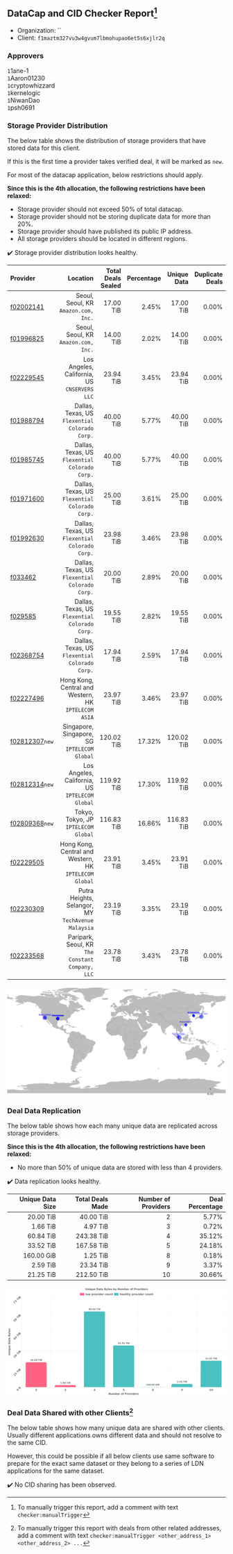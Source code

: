## DataCap and CID Checker Report[^1]
 - Organization: ``
 - Client: `f1maztm327vu3w4gvum7lbmohupao6et5s6xjlr2q`
### Approvers
`1`1ane-1<br/>`1`Aaron01230<br/>`1`cryptowhizzard<br/>`1`kernelogic<br/>`1`NiwanDao<br/>`1`psh0691


### Storage Provider Distribution
The below table shows the distribution of storage providers that have stored data for this client.

If this is the first time a provider takes verified deal, it will be marked as `new`.

For most of the datacap application, below restrictions should apply.

**Since this is the 4th allocation, the following restrictions have been relaxed:**
 - Storage provider should not exceed 50% of total datacap.
 - Storage provider should not be storing duplicate data for more than 20%.
 - Storage provider should have published its public IP address.
 - All storage providers should be located in different regions.

✔️ Storage provider distribution looks healthy.

| Provider                                                    |                                                  Location | Total Deals Sealed | Percentage | Unique Data | Duplicate Deals |
| :---------------------------------------------------------- | --------------------------------------------------------: | -----------------: | ---------: | ----------: | --------------: |
| [f02002141](https://filfox.info/en/address/f02002141)       |                   Seoul, Seoul, KR<br/>`Amazon.com, Inc.` |          17.00 TiB |      2.45% |   17.00 TiB |           0.00% |
| [f01996825](https://filfox.info/en/address/f01996825)       |                   Seoul, Seoul, KR<br/>`Amazon.com, Inc.` |          14.00 TiB |      2.02% |   14.00 TiB |           0.00% |
| [f02229545](https://filfox.info/en/address/f02229545)       |           Los Angeles, California, US<br/>`CNSERVERS LLC` |          23.94 TiB |      3.45% |   23.94 TiB |           0.00% |
| [f01988794](https://filfox.info/en/address/f01988794)       |         Dallas, Texas, US<br/>`Flexential Colorado Corp.` |          40.00 TiB |      5.77% |   40.00 TiB |           0.00% |
| [f01985745](https://filfox.info/en/address/f01985745)       |         Dallas, Texas, US<br/>`Flexential Colorado Corp.` |          40.00 TiB |      5.77% |   40.00 TiB |           0.00% |
| [f01971600](https://filfox.info/en/address/f01971600)       |         Dallas, Texas, US<br/>`Flexential Colorado Corp.` |          25.00 TiB |      3.61% |   25.00 TiB |           0.00% |
| [f01992630](https://filfox.info/en/address/f01992630)       |         Dallas, Texas, US<br/>`Flexential Colorado Corp.` |          23.98 TiB |      3.46% |   23.98 TiB |           0.00% |
| [f033462](https://filfox.info/en/address/f033462)           |         Dallas, Texas, US<br/>`Flexential Colorado Corp.` |          20.00 TiB |      2.89% |   20.00 TiB |           0.00% |
| [f029585](https://filfox.info/en/address/f029585)           |         Dallas, Texas, US<br/>`Flexential Colorado Corp.` |          19.55 TiB |      2.82% |   19.55 TiB |           0.00% |
| [f02368754](https://filfox.info/en/address/f02368754)       |         Dallas, Texas, US<br/>`Flexential Colorado Corp.` |          17.94 TiB |      2.59% |   17.94 TiB |           0.00% |
| [f02227496](https://filfox.info/en/address/f02227496)       |   Hong Kong, Central and Western, HK<br/>`IPTELECOM ASIA` |          23.97 TiB |      3.46% |   23.97 TiB |           0.00% |
| [f02812307](https://filfox.info/en/address/f02812307)`new`  |           Singapore, Singapore, SG<br/>`IPTELECOM Global` |         120.02 TiB |     17.32% |  120.02 TiB |           0.00% |
| [f02812314](https://filfox.info/en/address/f02812314)`new`  |        Los Angeles, California, US<br/>`IPTELECOM Global` |         119.92 TiB |     17.30% |  119.92 TiB |           0.00% |
| [f02809368](https://filfox.info/en/address/f02809368)`new`  |                   Tokyo, Tokyo, JP<br/>`IPTELECOM Global` |         116.83 TiB |     16.86% |  116.83 TiB |           0.00% |
| [f02229505](https://filfox.info/en/address/f02229505)       | Hong Kong, Central and Western, HK<br/>`IPTELECOM Global` |          23.91 TiB |      3.45% |   23.91 TiB |           0.00% |
| [f02230309](https://filfox.info/en/address/f02230309)       |     Putra Heights, Selangor, MY<br/>`TechAvenue Malaysia` |          23.19 TiB |      3.35% |   23.19 TiB |           0.00% |
| [f02233568](https://filfox.info/en/address/f02233568)       |       Paripark, Seoul, KR<br/>`The Constant Company, LLC` |          23.78 TiB |      3.43% |   23.78 TiB |           0.00% |

<img src="https://raw.githubusercontent.com/data-preservation-programs/filplus-checker-assets/main/filecoin-project/filecoin-plus-large-datasets/issues/1236/1698044305413.png"/>

### Deal Data Replication
The below table shows how each many unique data are replicated across storage providers.


**Since this is the 4th allocation, the following restrictions have been relaxed:**
- No more than 50% of unique data are stored with less than 4 providers.

✔️ Data replication looks healthy.

| Unique Data Size | Total Deals Made | Number of Providers | Deal Percentage |
| ---------------: | ---------------: | ------------------: | --------------: |
|        20.00 TiB |        40.00 TiB |                   2 |           5.77% |
|         1.66 TiB |         4.97 TiB |                   3 |           0.72% |
|        60.84 TiB |       243.38 TiB |                   4 |          35.12% |
|        33.52 TiB |       167.58 TiB |                   5 |          24.18% |
|       160.00 GiB |         1.25 TiB |                   8 |           0.18% |
|         2.59 TiB |        23.34 TiB |                   9 |           3.37% |
|        21.25 TiB |       212.50 TiB |                  10 |          30.66% |

<img src="https://raw.githubusercontent.com/data-preservation-programs/filplus-checker-assets/main/filecoin-project/filecoin-plus-large-datasets/issues/1236/1698044306122.png"/>

### Deal Data Shared with other Clients[^3]
The below table shows how many unique data are shared with other clients.
Usually different applications owns different data and should not resolve to the same CID.

However, this could be possible if all below clients use same software to prepare for the exact same dataset or they belong to a series of LDN applications for the same dataset.

✔️ No CID sharing has been observed.

[^1]: To manually trigger this report, add a comment with text `checker:manualTrigger`

[^2]: Deals from those addresses are combined into this report as they are specified with `checker:manualTrigger`

[^3]: To manually trigger this report with deals from other related addresses, add a comment with text `checker:manualTrigger <other_address_1> <other_address_2> ...`
